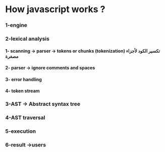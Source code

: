 # How javascript works ?
### 1-engine
### 2-lexical analysis 
#### 1- scanning -> parser -> tokens or chunks (tokenization)   تكسير الكود لأجزاء مصغرة
#### 2- parser -> ignore comments and spaces 
#### 3- error handling
#### 4- token stream
### 3-AST -> Abstract syntax tree
### 4-AST traversal
### 5-execution
### 6-result ->users
